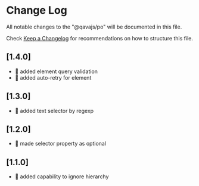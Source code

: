 # Change Log

All notable changes to the "@qavajs/po" will be documented in this file.

Check [Keep a Changelog](http://keepachangelog.com/) for recommendations on how to structure this file.

## [1.4.0]
- :rocket: added element query validation
- :rocket: added auto-retry for element

## [1.3.0]
- :rocket: added text selector by regexp

## [1.2.0]
- :rocket: made selector property as optional

## [1.1.0]
- :rocket: added capability to ignore hierarchy
